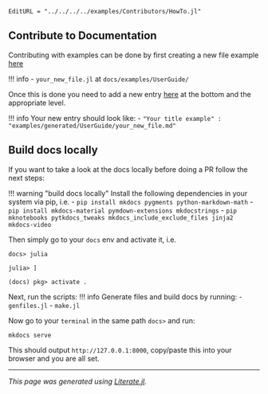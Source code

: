 ```@meta
EditURL = "../../../../examples/Contributors/HowTo.jl"
```

## Contribute to Documentation
Contributing with examples can be done by first creating a new file example
[here](https://tidierorg.github.io/TidierPlots.jl/tree/main/docs/examples/UserGuide)

!!! info
    - `your_new_file.jl` at `docs/examples/UserGuide/`

Once this is done you need to add a new entry [here](https://tidierorg.github.io/TidierPlots.jl/blob/main/docs/mkdocs.yml)
at the bottom and the appropriate level.

!!! info
    Your new entry should look like:
    - `"Your title example" : "examples/generated/UserGuide/your_new_file.md"`

## Build docs locally
If you want to take a look at the docs locally before doing a PR
follow the next steps:

!!! warning "build docs locally"
    Install the following dependencies in your system via pip, i.e.
    - `pip install mkdocs pygments python-markdown-math`
    - `pip install mkdocs-material pymdown-extensions mkdocstrings`
    - `pip mknotebooks pytkdocs_tweaks mkdocs_include_exclude_files jinja2 mkdocs-video`

Then simply go to your `docs` env and activate it, i.e.

`docs> julia`

`julia> ]`

`(docs) pkg> activate .`

Next, run the scripts:
!!! info
    Generate files and build docs by running:
    - `genfiles.jl`
    - `make.jl`

Now go to your `terminal` in the same path `docs>` and run:

`mkdocs serve`

This should output `http://127.0.0.1:8000`, copy/paste this into your
browser and you are all set.

---

*This page was generated using [Literate.jl](https://github.com/fredrikekre/Literate.jl).*

